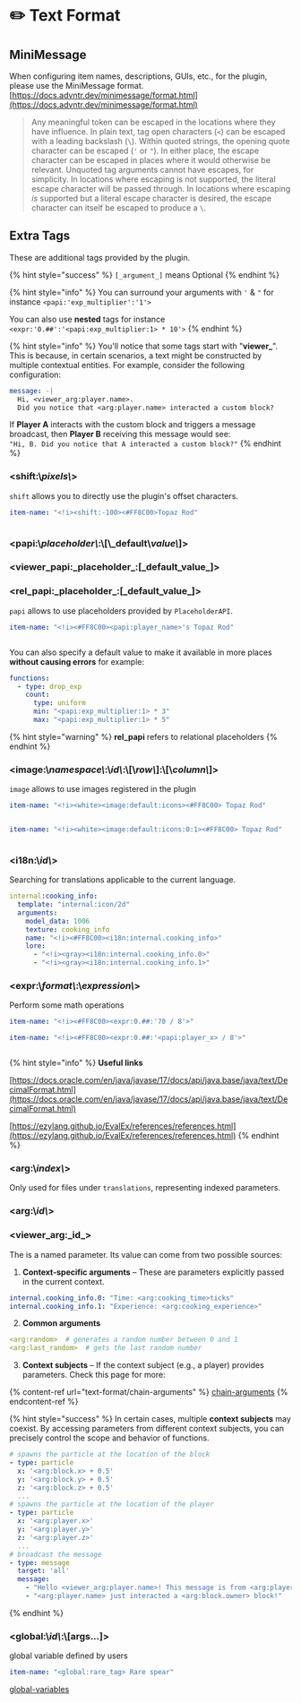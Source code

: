 # ✏️ Text Format

## MiniMessage

When configuring item names, descriptions, GUIs, etc., for the plugin, please use the MiniMessage format. [https://docs.advntr.dev/minimessage/format.html](https://docs.advntr.dev/minimessage/format.html)

> Any meaningful token can be escaped in the locations where they have influence. In plain text, tag open characters (`<`) can be escaped with a leading backslash (`\`). Within quoted strings, the opening quote character can be escaped (`'` or `"`). In either place, the escape character can be escaped in places where it would otherwise be relevant. Unquoted tag arguments cannot have escapes, for simplicity. In locations where escaping is not supported, the literal escape character will be passed through. In locations where escaping _is_ supported but a literal escape character is desired, the escape character can itself be escaped to produce a `\`.

## Extra Tags

These are additional tags provided by the plugin.

{% hint style="success" %}
`[_argument_]` means Optional
{% endhint %}

{% hint style="info" %}
You can surround your arguments with `'`  & `"` for instance `<papi:'exp_multiplier':'1'>`

You can also use **nested** tags for instance `<expr:'0.##':'<papi:exp_multiplier:1> * 10'>`
{% endhint %}

{% hint style="info" %}
You'll notice that some tags start with "**viewer\_**". This is because, in certain scenarios, a text might be constructed by multiple contextual entities. For example, consider the following configuration:

```yaml
message: -| 
  Hi, <viewer_arg:player.name>. 
  Did you notice that <arg:player.name> interacted a custom block?
```

If **Player A** interacts with the custom block and triggers a message broadcast, then **Player B** receiving this message would see:\
`"Hi, B. Did you notice that A interacted a custom block?"`
{% endhint %}

### \<shift:\\_pixels\\_>

`shift` allows you to directly use the plugin's offset characters.

```yaml
item-name: "<!i><shift:-100><#FF8C00>Topaz Rod"
```

<figure><img src="https://content.gitbook.com/content/OgvQ1fEJPROp7131PPlK/blobs/3z6SBihmPpB19j9eenC2/image.png" alt=""><figcaption></figcaption></figure>

### \<papi:\\_placeholder\\_:\\[\\_default\\_value\\_]>

### \<viewer\_papi:\_placeholder\_:\[\_default\_value\_]>

### \<rel\_papi:\_placeholder\_:\[\_default\_value\_]>

`papi` allows to use placeholders provided by `PlaceholderAPI`.&#x20;

```yaml
item-name: "<!i><#FF8C00><papi:player_name>'s Topaz Rod"
```

<figure><img src="https://content.gitbook.com/content/OgvQ1fEJPROp7131PPlK/blobs/ygowY8l2F8zPS4Z2Ncl3/image.png" alt=""><figcaption></figcaption></figure>

You can also specify a default value to make it available in more places **without causing errors** for example:

```yaml
functions:
  - type: drop_exp
    count:
      type: uniform
      min: "<papi:exp_multiplier:1> * 3"
      max: "<papi:exp_multiplier:1> * 5"
```

{% hint style="warning" %}
**rel\_papi**  refers to relational placeholders
{% endhint %}

### \<image:\\_namespace\\_:\\_id\\_:\\[\\_row\\_]:\\[\\_column\\_]>

`image` allows to use images registered in the plugin

```yaml
item-name: "<!i><white><image:default:icons><#FF8C00> Topaz Rod"
```

<figure><img src="https://content.gitbook.com/content/OgvQ1fEJPROp7131PPlK/blobs/lhx8oEvcEEBsnCw4qMPB/image.png" alt=""><figcaption></figcaption></figure>

```yaml
item-name: "<!i><white><image:default:icons:0:1><#FF8C00> Topaz Rod"
```

<figure><img src="https://content.gitbook.com/content/OgvQ1fEJPROp7131PPlK/blobs/V2djYKHTMnBxFpZwuTWX/image.png" alt=""><figcaption></figcaption></figure>

### \<i18n:\\_id\\_>

Searching for translations applicable to the current language.

```yaml
internal:cooking_info:
  template: "internal:icon/2d"
  arguments:
    model_data: 1006
    texture: cooking_info
    name: "<!i><#FF8C00><i18n:internal.cooking_info>"
    lore:
      - "<!i><gray><i18n:internal.cooking_info.0>"
      - "<!i><gray><i18n:internal.cooking_info.1>"
```

### \<expr:\\_format\\_:\\_expression\\_>

Perform some math operations

```yaml
item-name: "<!i><#FF8C00><expr:0.##:'70 / 8'>"
```

```yaml
item-name: "<!i><#FF8C00><expr:0.##:'<papi:player_x> / 8'>"
```

<figure><img src="https://1836335287-files.gitbook.io/~/files/v0/b/gitbook-x-prod.appspot.com/o/spaces%2FOgvQ1fEJPROp7131PPlK%2Fuploads%2FJVYm8tyyUtjNLBMVx02V%2Fimage.png?alt=media&#x26;token=a824c047-0f28-4a0c-a30d-0f9787c2b7fe" alt=""><figcaption></figcaption></figure>

{% hint style="info" %}
**Useful links**

[https://docs.oracle.com/en/java/javase/17/docs/api/java.base/java/text/DecimalFormat.html](https://docs.oracle.com/en/java/javase/17/docs/api/java.base/java/text/DecimalFormat.html)

[https://ezylang.github.io/EvalEx/references/references.html](https://ezylang.github.io/EvalEx/references/references.html)
{% endhint %}

### \<arg:\\_index\\_>

Only used for files under `translations`, representing indexed parameters.

### \<arg:\\_id\\_>

### \<viewer\_arg:\_id\_>

The is a named parameter. Its value can come from two possible sources:

1. **Context-specific arguments** – These are parameters explicitly passed in the current context.

```yaml
internal.cooking_info.0: "Time: <arg:cooking_time>ticks"
internal.cooking_info.1: "Experience: <arg:cooking_experience>"
```

2. **Common arguments**

```yaml
<arg:random>  # generates a random number between 0 and 1
<arg:last_random>  # gets the last random number
```

3. **Context subjects** – If the context subject (e.g., a player) provides parameters. Check this page for more:

{% content-ref url="text-format/chain-arguments" %}
[chain-arguments](text-format/chain-arguments)
{% endcontent-ref %}

{% hint style="success" %}
In certain cases, multiple **context subjects** may coexist. By accessing parameters from different context subjects, you can precisely control the scope and behavior of functions.

```yaml
# spawns the particle at the location of the block
- type: particle
  x: '<arg:block.x> + 0.5'
  y: '<arg:block.y> + 0.5'
  z: '<arg:block.z> + 0.5'
  ...
# spawns the particle at the location of the player
- type: particle
  x: '<arg:player.x>'
  y: '<arg:player.y>'
  z: '<arg:player.z>'
  ...
# broadcast the message
- type: message
  target: 'all'
  message:
    - "Hello <viewer_arg:player.name>! This message is from <arg:player.name>."
    - "<arg:player.name> just interacted a <arg:block.owner> block!"
```

{% endhint %}

### \<global:\\_id\\_:\\[args...]>

global variable defined by users

```yaml
item-name: "<global:rare_tag> Rare spear"
```

[global-variables](add-new-contents/global-variables "mention")
